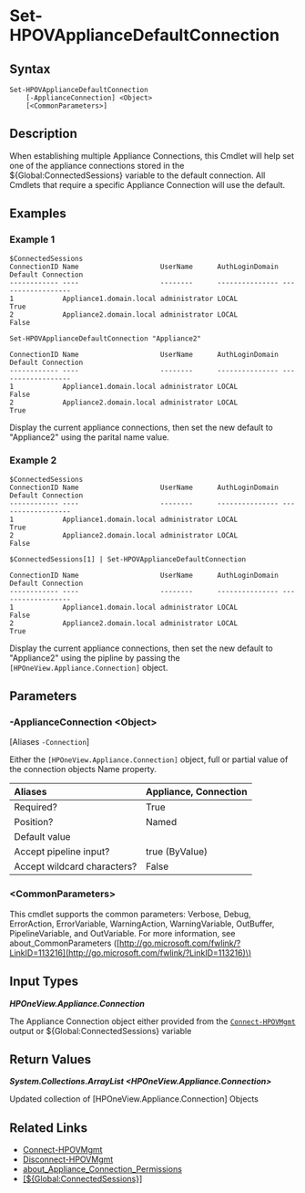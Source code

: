 ﻿---
description: Set the Default Appliance Connection.
---

# Set-HPOVApplianceDefaultConnection

## Syntax

```text
Set-HPOVApplianceDefaultConnection
    [-ApplianceConnection] <Object>
    [<CommonParameters>]
```

## Description

When establishing multiple Appliance Connections, this Cmdlet will help set one of the appliance connections stored in the ${Global:ConnectedSessions} variable to the default connection.  All Cmdlets that require a specific Appliance Connection will use the default.

## Examples

###  Example 1 

```text
$ConnectedSessions
ConnectionID Name                    UserName      AuthLoginDomain Default Connection
------------ ----                    --------      --------------- ------------------
1            Appliance1.domain.local administrator LOCAL           True
2            Appliance2.domain.local administrator LOCAL           False

Set-HPOVApplianceDefaultConnection "Appliance2"

ConnectionID Name                    UserName      AuthLoginDomain Default Connection
------------ ----                    --------      --------------- ------------------
1            Appliance1.domain.local administrator LOCAL           False
2            Appliance2.domain.local administrator LOCAL           True
```

Display the current appliance connections, then set the new default to "Appliance2" using the parital name value.

###  Example 2 

```text
$ConnectedSessions
ConnectionID Name                    UserName      AuthLoginDomain Default Connection
------------ ----                    --------      --------------- ------------------
1            Appliance1.domain.local administrator LOCAL           True
2            Appliance2.domain.local administrator LOCAL           False

$ConnectedSessions[1] | Set-HPOVApplianceDefaultConnection

ConnectionID Name                    UserName      AuthLoginDomain Default Connection
------------ ----                    --------      --------------- ------------------
1            Appliance1.domain.local administrator LOCAL           False
2            Appliance2.domain.local administrator LOCAL           True
```

Display the current appliance connections, then set the new default to "Appliance2" using the pipline by passing the `[HPOneView.Appliance.Connection]` object.

## Parameters

### -ApplianceConnection &lt;Object&gt;

[Aliases `-Connection`]

Either the `[HPOneView.Appliance.Connection]` object, full or partial value of the connection objects Name property.

| Aliases | Appliance, Connection |
| :--- | :--- |
| Required? | True |
| Position? | Named |
| Default value |  |
| Accept pipeline input? | true (ByValue) |
| Accept wildcard characters? | False |

### &lt;CommonParameters&gt;

This cmdlet supports the common parameters: Verbose, Debug, ErrorAction, ErrorVariable, WarningAction, WarningVariable, OutBuffer, PipelineVariable, and OutVariable. For more information, see about\_CommonParameters \([http://go.microsoft.com/fwlink/?LinkID=113216](http://go.microsoft.com/fwlink/?LinkID=113216)\)

## Input Types

_**HPOneView.Appliance.Connection**_

The Appliance Connection object either provided from the [`Connect-HPOVMgmt`](connect-hpovmgmt.md) output or ${Global:ConnectedSessions} variable

## Return Values

_**System.Collections.ArrayList <HPOneView.Appliance.Connection>**_

Updated collection of [HPOneView.Appliance.Connection] Objects

## Related Links

* [Connect-HPOVMgmt](connect-hpovmgmt.md)
* [Disconnect-HPOVMgmt](disconnect-hpovmgmt.md)
* [about_Appliance_Connection_Permissions](https://hpe-docs.gitbook.io/posh-hpeoneview/about/about_appliance_connection_permissions)
* [[${Global:ConnectedSessions}]](https://hpe-docs.gitbook.io/posh-hpeoneview/about/about_appliance_connections)

